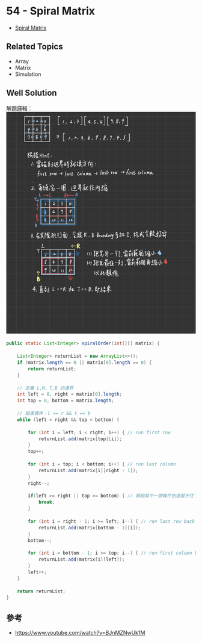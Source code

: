 # 54 - Spiral Matrix

* [Spiral Matrix](https://leetcode.com/problems/spiral-matrix/)

## Related Topics
* Array
* Matrix
* Simulation

## Well Solution
解題邏輯：
![](/images/LeetCode/54-1.png)

```java
public static List<Integer> spiralOrder(int[][] matrix) {

    List<Integer> returnList = new ArrayList<>();
    if (matrix.length == 0 || matrix[0].length == 0) {
        return returnList;
    }

    // 定義 L,R、T,B 的邊界
    int left = 0, right = matrix[0].length;
    int top = 0, bottom = matrix.length;

    // 結束條件：l == r && t == b
    while (left < right && top < bottom) {

        for (int i = left; i < right; i++) { // run first row
            returnList.add(matrix[top][i]);
        }
        top++;

        for (int i = top; i < bottom; i++) { // run last column
            returnList.add(matrix[i][right - 1]);
        }
        right--;

        if(left >= right || top >= bottom) { // 兩組其中一個條件到達就不往下跑
            break;
        }
        
        for (int i = right - 1; i >= left; i--) { // run last row back
            returnList.add(matrix[bottom - 1][i]);
        }
        bottom--;

        for (int i = bottom - 1; i >= top; i--) { // run first column back
            returnList.add(matrix[i][left]);
        }
        left++;
    }

    return returnList;
}
```

## 參考
* https://www.youtube.com/watch?v=BJnMZNwUk1M
